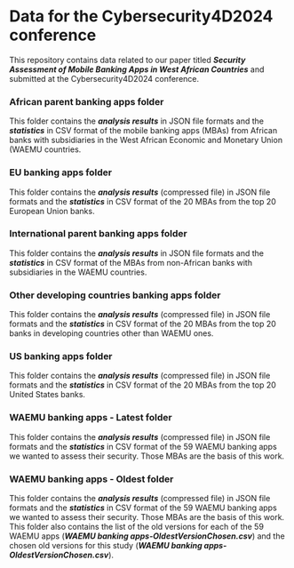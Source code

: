 # Data for the Cybersecurity4D2024 conference


This repository contains data related to our paper titled ***Security Assessment of Mobile Banking Apps in West African Countries*** and submitted at the Cybersecurity4D2024 conference.

### African parent banking apps folder
This folder contains the ***analysis results*** in JSON file formats and the ***statistics*** in CSV format of the mobile banking apps (MBAs) from African banks with subsidiaries in the West African Economic and Monetary Union (WAEMU countries.

### EU banking apps folder
This folder contains the ***analysis results*** (compressed file) in JSON file formats and the ***statistics*** in CSV format of the 20 MBAs from the top 20 European Union banks.

### International parent banking apps folder
This folder contains the ***analysis results*** in JSON file formats and the ***statistics*** in CSV format of the MBAs from non-African banks with subsidiaries in the WAEMU countries.

### Other developing countries banking apps folder
This folder contains the ***analysis results*** (compressed file) in JSON file formats and the ***statistics*** in CSV format of the 20 MBAs from the top 20 banks in developing countries other than WAEMU ones.

### US banking apps folder
This folder contains the ***analysis results*** (compressed file) in JSON file formats and the ***statistics*** in CSV format of the 20 MBAs from the top 20 United States banks.

### WAEMU banking apps - Latest folder
This folder contains the ***analysis results*** (compressed file) in JSON file formats and the ***statistics*** in CSV format of the 59 WAEMU banking apps we wanted to assess their security. Those MBAs are the basis of this work. 

### WAEMU banking apps - Oldest folder
This folder contains the ***analysis results*** (compressed file) in JSON file formats and the ***statistics*** in CSV format of the 59 WAEMU banking apps we wanted to assess their security. Those MBAs are the basis of this work. This folder also contains the list of the old versions for each of the 59 WAEMU apps (***WAEMU banking apps-OldestVersionChosen.csv***) and the chosen old versions for this study (***WAEMU banking apps-OldestVersionChosen.csv***).
